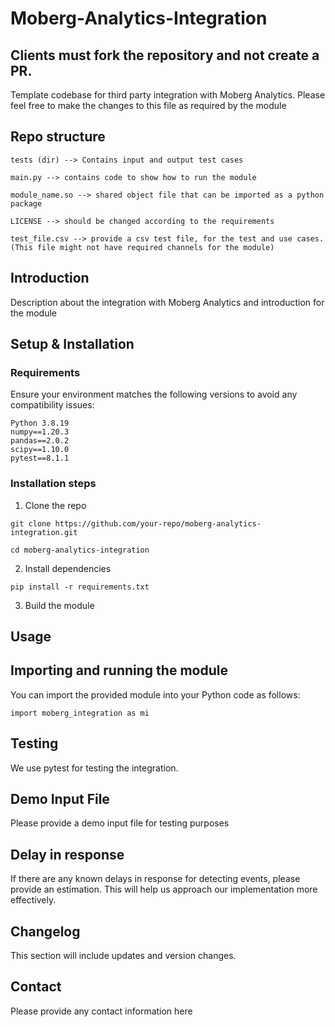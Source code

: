 # Moberg-Analytics-Integration

## Clients must fork the repository and not create a PR. 

Template codebase for third party integration with Moberg Analytics. Please feel free to make the changes to this file as required by the module

## Repo structure

```
tests (dir) --> Contains input and output test cases

main.py --> contains code to show how to run the module

module_name.so --> shared object file that can be imported as a python package

LICENSE --> should be changed according to the requirements

test_file.csv --> provide a csv test file, for the test and use cases. (This file might not have required channels for the module)

```

## Introduction

Description about the integration with Moberg Analytics and introduction for the module

## Setup & Installation

### Requirements

Ensure your environment matches the following versions to avoid any compatibility issues:
```
Python 3.8.19
numpy==1.20.3
pandas==2.0.2
scipy==1.10.0
pytest==8.1.1
```

### Installation steps

1. Clone the repo

```
git clone https://github.com/your-repo/moberg-analytics-integration.git
```
```
cd moberg-analytics-integration
```

2. Install dependencies

```
pip install -r requirements.txt
```

3. Build the module


## Usage

## Importing and running the module
You can import the provided module into your Python code as follows:
```
import moberg_integration as mi
```

## Testing
We use pytest for testing the integration.

## Demo Input File
Please provide a demo input file for testing purposes

## Delay in response
If there are any known delays in response for detecting events, please provide an estimation. This will help us approach our implementation more effectively.

## Changelog
This section will include updates and version changes.


## Contact
Please provide any contact information here
